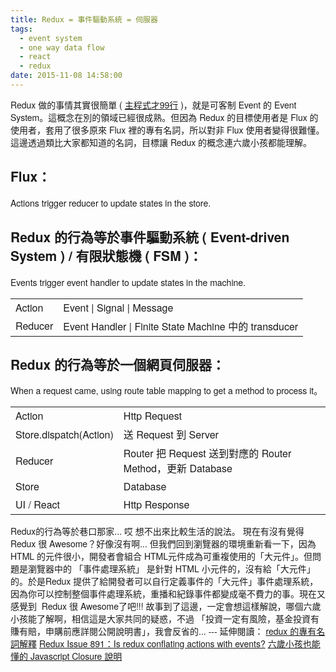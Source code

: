 ```yaml
---
title: Redux = 事件驅動系統 = 伺服器
tags:
  - event system
  - one way data flow
  - react
  - redux
date: 2015-11-08 14:58:00
---
```


<span style="font-family: Helvetica Neue, Arial, Helvetica, sans-serif;">Redux 做的事情其實很簡單 ( [主程式才99行](https://gist.github.com/gaearon/ffd88b0e4f00b22c3159)&nbsp;)，就是可客制 Event 的 Event System。這概念在別的領域已經很成熟。但因為 Redux 的目標使用者是 Flux 的使用者，套用了很多原來 Flux 裡的專有名詞，所以對非 Flux 使用者變得很難懂。這邊透過類比大家都知道的名詞，目標讓 Redux 的概念連六歲小孩都能理解。</span>
<span style="font-family: Helvetica Neue, Arial, Helvetica, sans-serif;">
</span>

## <span style="font-family: Helvetica Neue, Arial, Helvetica, sans-serif;">Flux：</span>
<span style="font-family: Helvetica Neue, Arial, Helvetica, sans-serif;">Actions trigger reducer to update states in the store.</span>
<span style="font-family: Helvetica Neue, Arial, Helvetica, sans-serif;">
</span><span style="font-family: Helvetica Neue, Arial, Helvetica, sans-serif;">
</span>

## <span style="font-family: Helvetica Neue, Arial, Helvetica, sans-serif;">Redux 的行為等於事件驅動系統 ( Event-driven System ) / 有限狀態機 ( FSM )：</span>
<span style="font-family: Helvetica Neue, Arial, Helvetica, sans-serif;">Events trigger event handler to update states in the machine.</span>
<span style="font-family: Helvetica Neue, Arial, Helvetica, sans-serif;">
</span><table class="graytable">  <tbody><tr>    <td><span style="font-family: Helvetica Neue, Arial, Helvetica, sans-serif;">Action</span></td>    <td><span style="font-family: Helvetica Neue, Arial, Helvetica, sans-serif;">Event | Signal | Message</span></td>    </tr><tr>    <td><span style="font-family: Helvetica Neue, Arial, Helvetica, sans-serif;">Reducer</span></td>    <td><span style="font-family: Helvetica Neue, Arial, Helvetica, sans-serif;">Event Handler | Finite State Machine 中的 transducer</span></td>    </tr></tbody></table><span style="font-family: Helvetica Neue, Arial, Helvetica, sans-serif;">
</span><span style="font-family: Helvetica Neue, Arial, Helvetica, sans-serif;">
</span>

## <span style="font-family: Helvetica Neue, Arial, Helvetica, sans-serif;">Redux 的行為等於一個網頁伺服器：</span>
<span style="font-family: Helvetica Neue, Arial, Helvetica, sans-serif;">When a request came, using route table mapping to get a method to process it。 </span>
<span style="font-family: Helvetica Neue, Arial, Helvetica, sans-serif;">
</span><table class="graytable">  <tbody><tr>    <td><span style="font-family: Helvetica Neue, Arial, Helvetica, sans-serif;">Action</span></td>    <td><span style="font-family: Helvetica Neue, Arial, Helvetica, sans-serif;">Http Request</span></td>    </tr><tr>    <td><span style="font-family: Helvetica Neue, Arial, Helvetica, sans-serif;">Store.dispatch(Action)</span></td>    <td><span style="font-family: Helvetica Neue, Arial, Helvetica, sans-serif;">送 Request 到 Server</span></td>    </tr><tr>    <td><span style="font-family: Helvetica Neue, Arial, Helvetica, sans-serif;">Reducer</span></td>    <td><span style="font-family: Helvetica Neue, Arial, Helvetica, sans-serif;">Router 把 Request 送到對應的 Router Method，更新 Database</span></td>    </tr><tr>    <td><span style="font-family: Helvetica Neue, Arial, Helvetica, sans-serif;">Store</span></td>    <td><span style="font-family: Helvetica Neue, Arial, Helvetica, sans-serif;">Database</span></td>    </tr><tr>    <td><span style="font-family: Helvetica Neue, Arial, Helvetica, sans-serif;">UI / React</span></td>    <td><span style="font-family: Helvetica Neue, Arial, Helvetica, sans-serif;">Http Response</span></td>    </tr></tbody></table><span style="font-family: Helvetica Neue, Arial, Helvetica, sans-serif;">
</span><span style="font-family: Helvetica Neue, Arial, Helvetica, sans-serif;">
</span><span style="font-family: Helvetica Neue, Arial, Helvetica, sans-serif;">Redux的行為等於巷口那家... 哎 想不出來比較生活的說法。</span>
<span style="font-family: Helvetica Neue, Arial, Helvetica, sans-serif;">
</span><span style="font-family: Helvetica Neue, Arial, Helvetica, sans-serif;">現在有沒有覺得 Redux 很 Awesome？好像沒有啊... 但我們回到瀏覽器的環境重新看一下，因為 HTML 的元件很小，開發者會組合 HTML元件成為可重複使用的「大元件」。但問題是瀏覽器中的 「事件處理系統」 是針對 HTML 小元件的，沒有給「大元件」的。於是Redux 提供了給開發者可以自行定義事件的「大元件」事件處理系統，因為你可以控制整個事件處理系統，重播和紀錄事件都變成毫不費力的事。現在又感覺到 &nbsp;Redux 很 Awesome了吧!!!</span>
<span style="font-family: Helvetica Neue, Arial, Helvetica, sans-serif;">
</span><span style="font-family: Helvetica Neue, Arial, Helvetica, sans-serif;">故事到了這邊，一定會想這樣解說，哪個六歲小孩能了解啊，相信這是大家共同的疑惑，不過 「投資一定有風險，基金投資有賺有賠，申購前應詳閱公開說明書」，我會反省的...</span>
<span style="font-family: Helvetica Neue, Arial, Helvetica, sans-serif;">
</span><span style="font-family: Helvetica Neue, Arial, Helvetica, sans-serif;">---</span>
<span style="font-family: Helvetica Neue, Arial, Helvetica, sans-serif;">
</span><span style="font-family: Helvetica Neue, Arial, Helvetica, sans-serif;">延伸閱讀：</span>
<span style="font-family: Helvetica Neue, Arial, Helvetica, sans-serif;">[redux 的專有名詞解釋](http://rackt.org/redux/docs/Glossary.html)</span>
[<span style="font-family: Helvetica Neue, Arial, Helvetica, sans-serif;">Redux Issue 891：Is redux conflating actions with events?</span>](https://github.com/rackt/redux/issues/891)
[<span style="font-family: Helvetica Neue, Arial, Helvetica, sans-serif;">六歲小孩也能懂的 Javascript Closure 說明</span>](http://stackoverflow.com/questions/111102/how-do-javascript-closures-work)
